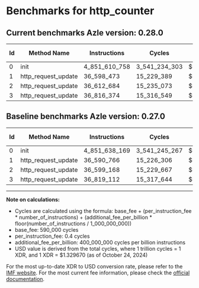 # Benchmarks for http_counter

## Current benchmarks Azle version: 0.28.0

| Id  | Method Name         | Instructions  | Cycles        | USD           | USD/Million Calls | Change                             |
| --- | ------------------- | ------------- | ------------- | ------------- | ----------------- | ---------------------------------- |
| 0   | init                | 4_851_610_758 | 3_541_234_303 | $0.0047086730 | $4_708.67         | <font color="green">-27_411</font> |
| 1   | http_request_update | 36_598_473    | 15_229_389    | $0.0000202501 | $20.25            | <font color="red">+7_707</font>    |
| 2   | http_request_update | 36_612_684    | 15_235_073    | $0.0000202576 | $20.25            | <font color="red">+13_516</font>   |
| 3   | http_request_update | 36_816_374    | 15_316_549    | $0.0000203660 | $20.36            | <font color="green">-2_738</font>  |

## Baseline benchmarks Azle version: 0.27.0

| Id  | Method Name         | Instructions  | Cycles        | USD           | USD/Million Calls |
| --- | ------------------- | ------------- | ------------- | ------------- | ----------------- |
| 0   | init                | 4_851_638_169 | 3_541_245_267 | $0.0047086876 | $4_708.68         |
| 1   | http_request_update | 36_590_766    | 15_226_306    | $0.0000202460 | $20.24            |
| 2   | http_request_update | 36_599_168    | 15_229_667    | $0.0000202504 | $20.25            |
| 3   | http_request_update | 36_819_112    | 15_317_644    | $0.0000203674 | $20.36            |

---

**Note on calculations:**

- Cycles are calculated using the formula: base_fee + (per_instruction_fee \* number_of_instructions) + (additional_fee_per_billion \* floor(number_of_instructions / 1_000_000_000))
- base_fee: 590_000 cycles
- per_instruction_fee: 0.4 cycles
- additional_fee_per_billion: 400_000_000 cycles per billion instructions
- USD value is derived from the total cycles, where 1 trillion cycles = 1 XDR, and 1 XDR = $1.329670 (as of October 24, 2024)

For the most up-to-date XDR to USD conversion rate, please refer to the [IMF website](https://www.imf.org/external/np/fin/data/rms_sdrv.aspx).
For the most current fee information, please check the [official documentation](https://internetcomputer.org/docs/current/developer-docs/gas-cost#execution).
